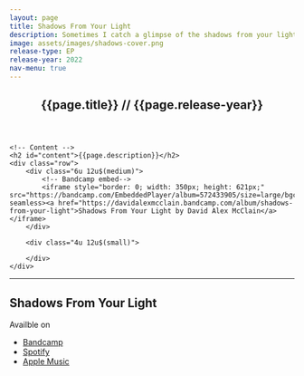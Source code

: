 ```yaml
---
layout: page
title: Shadows From Your Light
description: Sometimes I catch a glimpse of the shadows from your light.
image: assets/images/shadows-cover.png
release-type: EP
release-year: 2022
nav-menu: true
---
```


<!-- Main -->
<div id="main" class="alt">

<!-- One -->
<section id="one">
	<div class="inner">
		<header class="major">
			<h1>{{page.title}} // {{page.release-year}}</h1>
		</header>

	<!-- Content -->
	<h2 id="content">{{page.description}}</h2>
	<div class="row">
		<div class="6u 12u$(medium)">
			<!-- Bandcamp embed-->
			<iframe style="border: 0; width: 350px; height: 621px;" src="https://bandcamp.com/EmbeddedPlayer/album=572433905/size=large/bgcol=ffffff/linkcol=63b2cc/transparent=true/" seamless><a href="https://davidalexmcclain.bandcamp.com/album/shadows-from-your-light">Shadows From Your Light by David Alex McClain</a></iframe>
		</div>

		<div class="4u 12u$(small)">

		</div>
	</div>

<hr class="major" />

<!-- Shadows -->
<h2 id="shadows">Shadows From Your Light</h2>
<div class="row 200%">
	<div class="6u 12u$(medium)">
		<p>Availble on</p>
		<ul class="actions">
				<li><a href="https://davidalexmcclain.bandcamp.com/album/shadows-from-your-light" class="button special">Bandcamp</a></li>
				<li><a href="https://open.spotify.com/album/76pFBkzK3FtkB0ijGZDDSr" class="button special">Spotify</a></li>
				<li><a href="https://music.apple.com/us/album/shadows-from-your-light-ep/1653280625" class="button special">Apple Music</a></li>
				<!-- <li><a href="#" class="button special">You Tube</a></li> -->
			</ul>
		</div>
	</div>
</div>

</section>

</div>

